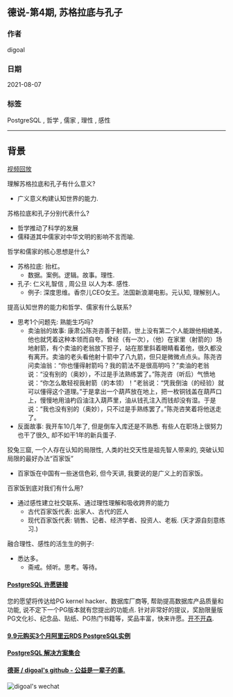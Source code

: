 ## 德说-第4期, 苏格拉底与孔子  
  
### 作者  
digoal  
  
### 日期  
2021-08-07   
  
### 标签  
PostgreSQL , 哲学 , 儒家 , 理性 , 感性   
  
----  
  
## 背景  
[视频回放](https://www.bilibili.com/video/BV1Xb4y1z7aM/)   
    
理解苏格拉底和孔子有什么意义?  
- 广义意义构建认知世界的能力.   
  
苏格拉底和孔子分别代表什么?   
- 哲学推动了科学的发展  
- 儒释道其中儒家对中华文明的影响不言而喻.   
  
哲学和儒家的核心思想是什么?  
- 苏格拉底: 抬杠。  
    - 数据。案例。逻辑。故事。理性.   
- 孔子: 仁义礼智信 , 周公旦 以人为本. 感性.   
    - 例子: 深度思维。香奈儿CEO女王。法国新浪潮电影。元认知, 理解别人。  
  
提高认知世界的能力和哲学、儒家有什么联系?   
- 思考1个问题先: 熟能生巧吗?  
    - 卖油翁的故事: 康肃公陈尧咨善于射箭，世上没有第二个人能跟他相媲美，他也就凭着这种本领而自夸。曾经（有一次），（他）在家里（射箭的）场地射箭，有个卖油的老翁放下担子，站在那里斜着眼睛看着他，很久都没有离开。卖油的老头看他射十箭中了八九箭，但只是微微点点头。陈尧咨问卖油翁：“你也懂得射箭吗？我的箭法不是很高明吗？”卖油的老翁说：“没有别的（奥妙），不过是手法熟练罢了。”陈尧咨（听后）气愤地说：“你怎么敢轻视我射箭（的本领）！”老翁说：“凭我倒油（的经验）就可以懂得这个道理。”于是拿出一个葫芦放在地上，把一枚铜钱盖在葫芦口上，慢慢地用油杓舀油注入葫芦里，油从钱孔注入而钱却没有湿。于是说：“我也没有别的（奥妙），只不过是手熟练罢了。”陈尧咨笑着将他送走了。  
- 反面故事: 我开车10几年了, 但是倒车入库还是不熟悉. 有些人在职场上很努力也干了很久, 却不如干1年的新兵蛋子.   
  
狡兔三窟, 一个人存在认知的局限性, 人类的社交天性是祖先智人带来的, 突破认知局限的最好办法“百家饭”  
- 百家饭在中国有一些迷信色彩, 但今天讲, 我要说的是广义上的百家饭。  
  
百家饭到底对我们有什么用?  
- 通过感性建立社交联系、通过理性理解和吸收跨界的能力  
    - 古代百家饭代表: 出家人、古代的匠人  
    - 现代百家饭代表: 销售、记者、经济学者、投资人、老板. (天才源自刻意练习.)  
  
融合理性、感性的活生生的例子:   
- 悉达多。  
    - 斋戒。倾听。思考。等待。  
  
  
  
  
#### [PostgreSQL 许愿链接](https://github.com/digoal/blog/issues/76 "269ac3d1c492e938c0191101c7238216")
您的愿望将传达给PG kernel hacker、数据库厂商等, 帮助提高数据库产品质量和功能, 说不定下一个PG版本就有您提出的功能点. 针对非常好的提议，奖励限量版PG文化衫、纪念品、贴纸、PG热门书籍等，奖品丰富，快来许愿。[开不开森](https://github.com/digoal/blog/issues/76 "269ac3d1c492e938c0191101c7238216").  
  
  
#### [9.9元购买3个月阿里云RDS PostgreSQL实例](https://www.aliyun.com/database/postgresqlactivity "57258f76c37864c6e6d23383d05714ea")
  
  
#### [PostgreSQL 解决方案集合](https://yq.aliyun.com/topic/118 "40cff096e9ed7122c512b35d8561d9c8")
  
  
#### [德哥 / digoal's github - 公益是一辈子的事.](https://github.com/digoal/blog/blob/master/README.md "22709685feb7cab07d30f30387f0a9ae")
  
  
![digoal's wechat](../pic/digoal_weixin.jpg "f7ad92eeba24523fd47a6e1a0e691b59")
  
